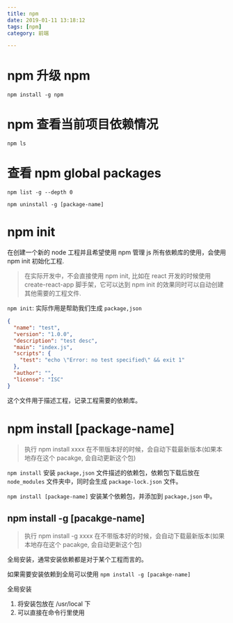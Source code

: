 ```yaml
---
title: npm
date: 2019-01-11 13:18:12
tags: [npm]
category: 前端

---
```


# npm 升级 npm

```
npm install -g npm
```

# npm 查看当前项目依赖情况

```
npm ls
```

# 查看 npm global packages

```
npm list -g --depth 0

npm uninstall -g [package-name]
```


# npm init

在创建一个新的 node 工程并且希望使用 npm 管理 js 所有依赖库的使用，会使用 npm init 初始化工程.

>在实际开发中，不会直接使用 npm init, 比如在 react 开发的时候使用 create-react-app 脚手架，它可以达到 npm init 的效果同时可以自动创建其他需要的工程文件.

`npm init`: 实际作用是帮助我们生成 `package,json`

```json
{
  "name": "test",
  "version": "1.0.0",
  "description": "test desc",
  "main": "index.js",
  "scripts": {
    "test": "echo \"Error: no test specified\" && exit 1"
  },
  "author": "",
  "license": "ISC"
}
```

这个文件用于描述工程，记录工程需要的依赖库。

# npm install [package-name]

>执行 npm install xxxx 在不带版本好的时候，会自动下载最新版本(如果本地存在这个 pacakge, 会自动更新这个包)

`npm install` 安装 `package,json` 文件描述的依赖包，依赖包下载后放在 `node_modules` 文件夹中，同时会生成 `package-lock.json` 文件。

`npm install [package-name]` 安装某个依赖包，并添加到 `package,json` 中。

## npm install -g [pacakge-name]

>执行 npm install -g xxxx 在不带版本好的时候，会自动下载最新版本(如果本地存在这个 pacakge, 会自动更新这个包)

全局安装，通常安装依赖都是对于某个工程而言的。

如果需要安装依赖到全局可以使用 `npm install -g [pacakge-name]`

全局安装

1. 将安装包放在 /usr/local 下
2. 可以直接在命令行里使用





